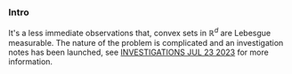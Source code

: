 
### **Intro**

It's a less immediate observations that, convex sets in $\mathbb R^d$ are Lebesgue measurable. The nature of the problem is complicated and an investigation notes has been launched, see [INVESTIGATIONS JUL 23 2023](../NOTES/INVESTIGATIONS%20JUL%2023%202023.md) for more information. 



